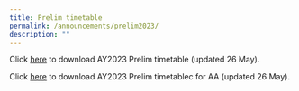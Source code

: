 ```yaml
---
title: Prelim timetable
permalink: /announcements/prelim2023/
description: ""
---
```

Click [here](/files/Announcements/2023_prelim_26may.pdf) to download AY2023 Prelim timetable (updated 26 May).

Click [here](/files/Announcements/2023_prelimaa_26may.pdf) to download AY2023 Prelim timetablec for AA (updated 26 May).